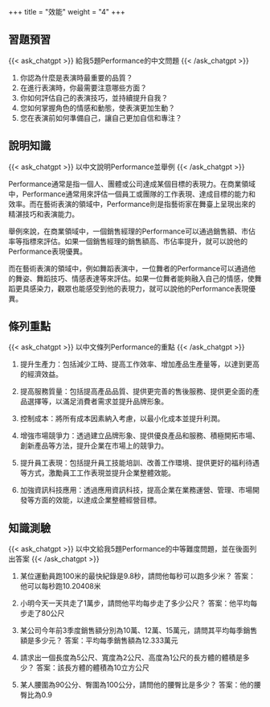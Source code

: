 +++
title = "效能"
weight = "4"
+++
## 習題預習
{{< ask_chatgpt >}}
給我5題Performance的中文問題
{{< /ask_chatgpt >}}

1. 你認為什麼是表演時最重要的品質？
2. 在進行表演時，你最需要注意哪些方面？
3. 你如何評估自己的表演技巧，並持續提升自我？
4. 您如何掌握角色的情感和動態，使表演更加生動？
5. 您在表演前如何準備自己，讓自己更加自信和專注？   

## 說明知識
{{< ask_chatgpt >}}
以中文說明Performance並舉例
{{< /ask_chatgpt >}}

Performance通常是指一個人、團體或公司達成某個目標的表現力。在商業領域中，Performance通常用來評估一個員工或團隊的工作表現、達成目標的能力和效率。而在藝術表演的領域中，Performance則是指藝術家在舞臺上呈現出來的精湛技巧和表演能力。 

舉例來說，在商業領域中，一個銷售經理的Performance可以通過銷售額、市佔率等指標來評估。如果一個銷售經理的銷售額高、市佔率提升，就可以說他的Performance表現優異。

而在藝術表演的領域中，例如舞蹈表演中，一位舞者的Performance可以通過他的舞姿、舞蹈技巧、情感表達等來評估。如果一位舞者能夠融入自己的情感，使舞蹈更具感染力，觀眾也能感受到他的表現力，就可以說他的Performance表現優異。   

## 條列重點
{{< ask_chatgpt >}}
以中文條列Performance的重點
{{< /ask_chatgpt >}}

1. 提升生產力：包括減少工時、提高工作效率、增加產品生產量等，以達到更高的經濟效益。

2. 提高服務質量：包括提高產品品質、提供更完善的售後服務、提供更全面的產品選擇等，以滿足消費者需求並提升品牌形象。

3. 控制成本：將所有成本因素納入考慮，以最小化成本並提升利潤。

4. 增強市場競爭力：透過建立品牌形象、提供優良產品和服務、積極開拓市場、創新產品等方法，提升企業在市場上的競爭力。

5. 提升員工表現：包括提升員工技能培訓、改善工作環境、提供更好的福利待遇等方式，激勵員工工作表現並提升企業整體效能。

6. 加強資訊科技應用：透過應用資訊科技，提高企業在業務運營、管理、市場開發等方面的效能，以達成企業整體經營目標。   

## 知識測驗
{{< ask_chatgpt >}}
以中文給我5題Performance的中等難度問題，並在後面列出答案
{{< /ask_chatgpt >}}

1. 某位運動員跑100米的最快紀錄是9.8秒，請問他每秒可以跑多少米？
答案：他可以每秒跑10.20408米

2. 小明今天一天共走了1萬步，請問他平均每步走了多少公尺？
答案：他平均每步走了80公尺

3. 某公司今年前3季度銷售額分別為10萬、12萬、15萬元，請問其平均每季銷售額是多少元？
答案：平均每季銷售額為12.333萬元

4. 請求出一個長度為5公尺、寬度為2公尺、高度為1公尺的長方體的體積是多少？
答案：該長方體的體積為10立方公尺

5. 某人腰圍為90公分、臀圍為100公分，請問他的腰臀比是多少？
答案：他的腰臀比為0.9   


